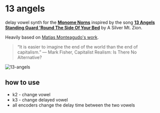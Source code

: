 # 13 angels

delay vowel synth for the **[Monome Norns](https://monome.org/docs/norns/)** inspired by the song **[13 Angels Standing Guard 'Round The Side Of Your Bed](https://www.youtube.com/watch?v=9fN7udMAMog)** by A Silver Mt. Zion.  

Heavily based on [Matias Monteagudo's work](https://patchstorage.com/mm-vowels-synth/).

> “It is easier to imagine the end of the world than the end of capitalism.”
  ― Mark Fisher, Capitalist Realism: Is There No Alternative?

![13-angels](13-angels.gif)

## how to use

* k2 - change vowel
* k3 - change delayed vowel
* all encoders change the delay time between the two vowels 



